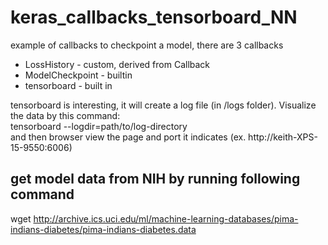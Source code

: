 # keras_callbacks_tensorboard_NN
example of callbacks to checkpoint a model, there are 3 callbacks<br>

* LossHistory - custom, derived from Callback
* ModelCheckpoint - builtin
* tensorboard - built in


tensorboard is interesting, it will create a log file (in /logs folder).  Visualize the data by this command:<br>
tensorboard --logdir=path/to/log-directory
<br>and then browser view the page and port it indicates (ex. http://keith-XPS-15-9550:6006)


## get model data from NIH by running following command
wget http://archive.ics.uci.edu/ml/machine-learning-databases/pima-indians-diabetes/pima-indians-diabetes.data

